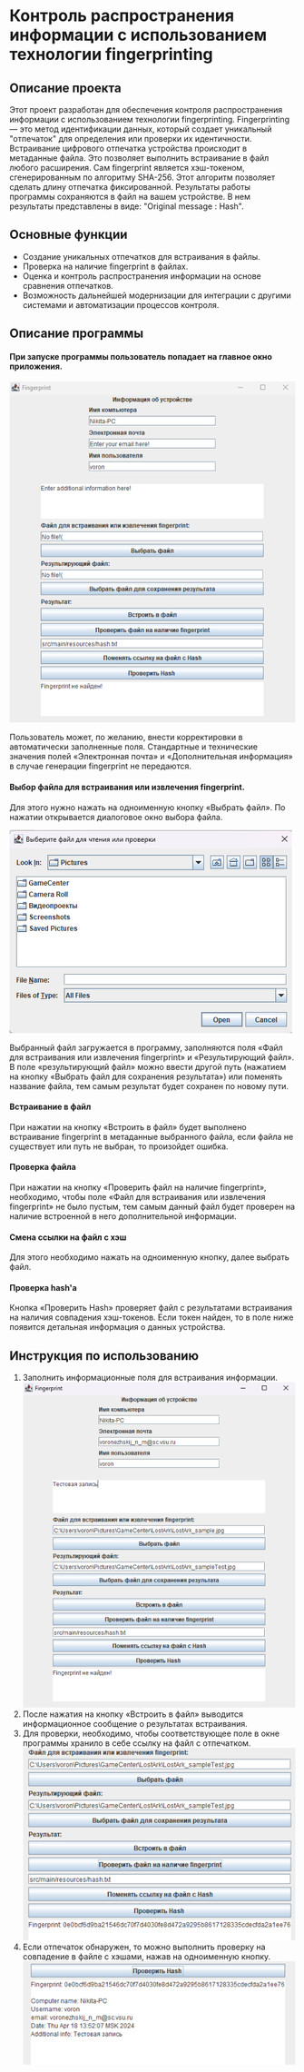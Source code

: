 # Контроль распространения информации с использованием технологии fingerprinting

## Описание проекта
Этот проект разработан для обеспечения контроля распространения информации с использованием технологии fingerprinting. 
Fingerprinting — это метод идентификации данных, который создает уникальный "отпечаток" для 
определения или проверки их идентичности. Встраивание цифрового отпечатка устройства
происходит в метаданные файла. Это позволяет выполнить встраивание в файл любого
расширения. Сам fingerprint является хэш-токеном, сгенерированным по алгоритму
SHA-256. Этот алгоритм позволяет сделать длину отпечатка фиксированной.
Результаты работы программы сохраняются в файл на вашем устройстве. В нем результаты
представлены в виде: "Original message : Hash".

## Основные функции
 - Создание уникальных отпечатков для встраивания в файлы.
 - Проверка на наличие fingerprint в файлах.
 - Оценка и контроль распространения информации на основе сравнения отпечатков.
 - Возможность дальнейшей модернизации для интеграции с другими системами и автоматизации процессов контроля.

## Описание программы

#### При запуске программы пользователь попадает на главное окно приложения.

![start.png](info/start.png)

Пользователь может, по желанию, внести корректировки в автоматически заполненные 
поля. Стандартные и технические значения полей «Электронная почта» и 
«Дополнительная информация» в случае генерации fingerprint не передаются.

#### Выбор файла для встраивания или извлечения fingerprint. 
Для этого нужно нажать на одноименную кнопку «Выбрать файл». 
По нажатии открывается диалоговое окно выбора файла.

![chooser.png](info/chooser.png)

Выбранный файл загружается в программу, заполняются поля «Файл для встраивания 
или извлечения fingerprint» и «Результирующий файл». 
В поле «результирующий файл» можно ввести другой путь 
(нажатием на кнопку «Выбрать файл для сохранения результата») или поменять название файла, тем самым результат будет сохранен по новому пути.

#### Встраивание в файл
При нажатии на кнопку «Встроить в файл» будет выполнено встраивание fingerprint 
в метаданные выбранного файла, если файла не существует или путь не выбран, 
то произойдет ошибка.

#### Проверка файла

При нажатии на кнопку «Проверить файл на наличие fingerprint», необходимо, 
чтобы поле «Файл для встраивания или извлечения fingerprint» не было пустым, 
тем самым данный файл будет проверен на наличие встроенной в него дополнительной 
информации.

#### Смена ссылки на файл с хэш

Для этого необходимо нажать на одноименную кнопку, далее выбрать файл.

#### Проверка hash'а
Кнопка «Проверить Hash» проверяет файл с результатами встраивания на наличия 
совпадения хэш-токенов. Если токен найден, то в поле ниже появится 
детальная информация о данных устройства.

## Инструкция по использованию

1. Заполнить информационные поля для встраивания информации.
   ![test.png](info/test.png)
2. После нажатия на кнопку «Встроить в файл» выводится информационное сообщение о результатах встраивания.
3. Для проверки, необходимо, чтобы соответствующее поле в окне программы хранило в себе ссылку на файл с отпечатком.
   ![checker.png](info/checker.png)
4. Если отпечаток обнаружен, то можно выполнить проверку на совпадение в файле с хэшами, нажав на одноименную кнопку.
   ![result.png](info/result.png)